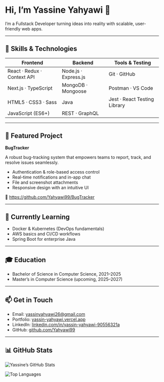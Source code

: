 # Hi, I’m Yassine Yahyawi 👋

I’m a Fullstack Developer turning ideas into reality with scalable, user-friendly web apps.

---

## 🧰 Skills & Technologies

| Frontend                    | Backend                  | Tools & Testing            |
|-----------------------------|--------------------------|----------------------------|
| React · Redux · Context API | Node.js · Express.js     | Git · GitHub               |
| Next.js · TypeScript        | MongoDB · Mongoose       | Postman · VS Code          |
| HTML5 · CSS3 · Sass         | Java                     | Jest · React Testing Library |
| JavaScript (ES6+)           | REST · GraphQL           |                            |

---

## 📂 Featured Project

**BugTracker**

A robust bug-tracking system that empowers teams to report, track, and resolve issues seamlessly.

- Authentication & role-based access control  
- Real-time notifications and in-app chat  
- File and screenshot attachments  
- Responsive design with an intuitive UI  

🔗 https://github.com/Yahyawi99/BugTracker

---

## 🌱 Currently Learning

- Docker & Kubernetes (DevOps fundamentals)  
- AWS basics and CI/CD workflows  
- Spring Boot for enterprise Java  

---

## 🎓 Education

- Bachelor of Science in Computer Science, 2021–2025  
- Master’s in Computer Science (upcoming, 2025–2027)  

---

## 📫 Get in Touch

- Email: [yassinyahyawi26@gmail.com](mailto:yassinyahyawi26@gmail.com)  
- Portfolio: [yassin-yahyawi.vercel.app](https://yassin-yahyawi.vercel.app/)  
- LinkedIn: [linkedin.com/in/yassin-yahyawi-90556321a](https://www.linkedin.com/in/yassin-yahyawi-90556321a/)  
- GitHub: [github.com/Yahyawi99](https://github.com/Yahyawi99)  

---

## 📊 GitHub Stats

![Yassine’s GitHub Stats](https://github-readme-stats.vercel.app/api?username=Yahyawi99&show_icons=true&theme=tokyonight)

![Top Languages](https://github-readme-stats.vercel.app/api/top-langs/?username=Yahyawi99&layout=compact&theme=tokyonight)
